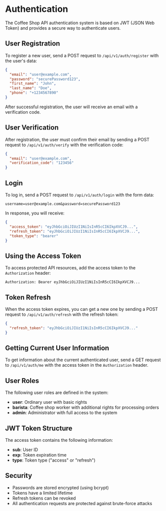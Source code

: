 # Authentication

The Coffee Shop API authentication system is based on JWT (JSON Web Token) and provides a secure way to authenticate users.

## User Registration

To register a new user, send a POST request to `/api/v1/auth/register` with the user's data:

```json
{
  "email": "user@example.com",
  "password": "securePassword123",
  "first_name": "John",
  "last_name": "Doe",
  "phone": "+1234567890"
}
```

After successful registration, the user will receive an email with a verification code.

## User Verification

After registration, the user must confirm their email by sending a POST request to `/api/v1/auth/verify` with the verification code:

```json
{
  "email": "user@example.com",
  "verification_code": "123456"
}
```

## Login

To log in, send a POST request to `/api/v1/auth/login` with the form data:

```
username=user@example.com&password=securePassword123
```

In response, you will receive:

```json
{
  "access_token": "eyJhbGciOiJIUzI1NiIsInR5cCI6IkpXVCJ9...",
  "refresh_token": "eyJhbGciOiJIUzI1NiIsInR5cCI6IkpXVCJ9...",
  "token_type": "bearer"
}
```

## Using the Access Token

To access protected API resources, add the access token to the `Authorization` header:

```
Authorization: Bearer eyJhbGciOiJIUzI1NiIsInR5cCI6IkpXVCJ9...
```

## Token Refresh

When the access token expires, you can get a new one by sending a POST request to `/api/v1/auth/refresh` with the refresh token:

```json
{
  "refresh_token": "eyJhbGciOiJIUzI1NiIsInR5cCI6IkpXVCJ9..."
}
```

## Getting Current User Information

To get information about the current authenticated user, send a GET request to `/api/v1/auth/me` with the access token in the `Authorization` header.

## User Roles

The following user roles are defined in the system:

- **user**: Ordinary user with basic rights
- **barista**: Coffee shop worker with additional rights for processing orders
- **admin**: Administrator with full access to the system

## JWT Token Structure

The access token contains the following information:

- **sub**: User ID
- **exp**: Token expiration time
- **type**: Token type ("access" or "refresh")

## Security

- Passwords are stored encrypted (using bcrypt)
- Tokens have a limited lifetime
- Refresh tokens can be revoked
- All authentication requests are protected against brute-force attacks
